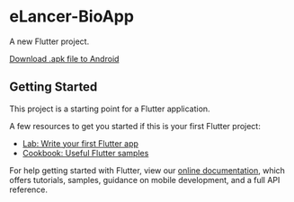# eLancer-BioApp

A new Flutter project.

[Download .apk file to Android](https://api.flutlab.io/projects/312877/download-apk?target=android-arm64&key=1ar0vntlovj90hyr83t7)

## Getting Started

This project is a starting point for a Flutter application.

A few resources to get you started if this is your first Flutter project:

- [Lab: Write your first Flutter app](https://flutter.dev/docs/get-started/codelab)
- [Cookbook: Useful Flutter samples](https://flutter.dev/docs/cookbook)

For help getting started with Flutter, view our
[online documentation](https://flutter.dev/docs), which offers tutorials,
samples, guidance on mobile development, and a full API reference.
